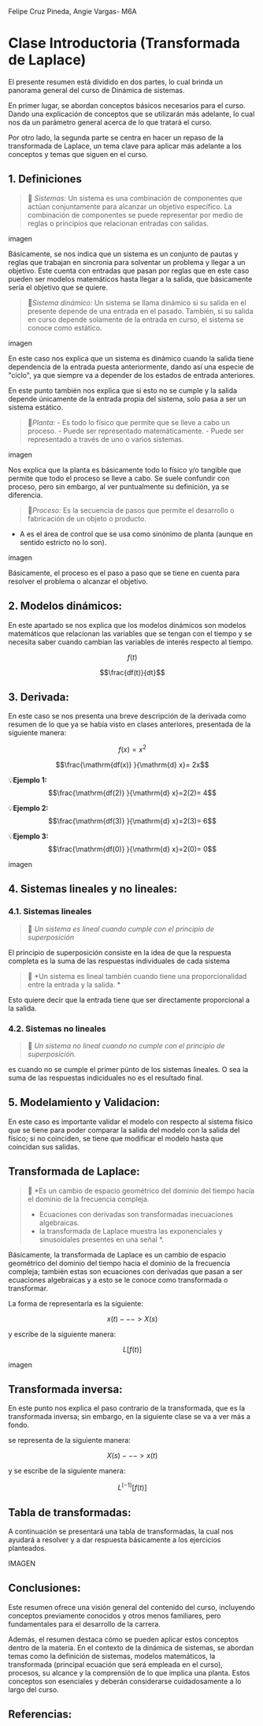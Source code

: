 Felipe Cruz Pineda, Angie Vargas- M6A
# Clase Introductoria (Transformada de Laplace)
El presente resumen está dividido en dos partes, lo cual brinda un panorama general del curso de Dinámica de sistemas.

En primer lugar, se abordan conceptos básicos necesarios para el curso. Dando una explicación de conceptos que se utilizarán más adelante, lo cual nos da un parámetro general acerca de lo que tratará el curso.

Por otro lado, la segunda parte se centra en hacer un repaso de la transformada de Laplace, un tema clave para aplicar más adelante a los conceptos y temas que siguen en el curso.

##  1. Definiciones
>🔑 *Sistemas:* Un sistema es una combinación de componentes que actúan conjuntamente para alcanzar un objetivo específico. La combinación de componentes se puede representar por medio de reglas o principios que relacionan entradas con salidas.


 imagen



 
Básicamente, se nos indica que un sistema es un conjunto de pautas y reglas que trabajan en sincronia para solventar un problema y llegar a un objetivo. Este cuenta con entradas que pasan por reglas que en este caso pueden ser modelos matemáticos hasta llegar a la salida, que básicamente sería el objetivo que se quiere.

>🔑*Sistema dinámico:* Un sistema se llama dinámico si su salida en el presente depende de una entrada en el pasado.
También, si su salida en curso depende solamente de la entrada en curso, el sistema se conoce como estático.


imagen



En este caso nos explica que un sistema es dinámico cuando la salida tiene dependencia de la entrada puesta anteriormente, dando así una especie de "ciclo", ya que siempre va a depender de los estados de entrada anteriores.

En este punto también nos explica que si esto no se cumple y la salida depende únicamente de la entrada propia del sistema, solo pasa a ser un sistema estático.

>🔑*Planta:* - Es todo lo físico que permite que se lleve a cabo un proceso. - Puede ser representado matemáticamente. - Puede ser representado a través de uno o varios sistemas.



imagen



Nos explica que la planta es básicamente todo lo físico y/o tangible que permite que todo el proceso se lleve a cabo.
Se suele confundir con proceso, pero sin embargo, al ver puntualmente su definición, ya se diferencia.



>🔑*Proceso:* Es la secuencia de pasos que permite el desarrollo o fabricación de un objeto o producto.
- A es el área de control que se usa como sinónimo de planta (aunque en sentido estricto no lo son).


imagen

Básicamente, el proceso es el paso a paso que se tiene en cuenta para resolver el problema o alcanzar el objetivo.

## 2. Modelos dinámicos:

En este apartado se nos explica que los modelos dinámicos son modelos matemáticos que relacionan las variables que se tengan con el tiempo y se necesita saber cuando cambian las variables de interés respecto al tiempo.  

$$f(t)$$

$$\frac{df(t)}{dt}$$

## 3. Derivada:
En este caso se nos presenta una breve descripción de la derivada como resumen de lo que ya se había visto en clases anteriores, presentada de la siguiente manera:

$$f(x)=x^2$$

$$\frac{\mathrm{df(x)} }{\mathrm{d} x}= 2x$$

💡**Ejemplo 1:**  $$\frac{\mathrm{df(2)} }{\mathrm{d} x}=2(2)= 4$$

💡**Ejemplo 2:**  $$\frac{\mathrm{df(3)} }{\mathrm{d} x}=2(3)= 6$$

💡**Ejemplo 3:**  $$\frac{\mathrm{df(0)} }{\mathrm{d} x}=2(0)= 0$$


imagen 

## 4. Sistemas lineales y no lineales:

### 4.1. Sistemas lineales

>🔑 *Un sistema es lineal cuando cumple con el principio de superposición*

El principio de superposición consiste en la idea de que la respuesta completa es la suma de las respuestas individuales de cada sistema

>🔑 *Un sistema es lineal también cuando tiene una proporcionalidad entre la entrada y la salida. *

Esto quiere decir que la entrada tiene que ser directamente proporcional a la salida.

### 4.2. Sistemas no lineales

>🔑 *Un sistema no lineal cuando no cumple con el principio de superposición.*

es cuando no se cumple el primer púnto de los sistemas lineales. O sea la suma de las respuestas indiciduales no es el resultado final.

## 5. Modelamiento y Validacion:
En este caso es importante validar el modelo con respecto al sistema físico que se tiene para poder comparar la salida del modelo con la salida del físico; si no coinciden, se tiene que modificar el modelo hasta que coincidan sus salidas.


## Transformada de Laplace:

>🔑 *Es un cambio de espacio geométrico del dominio del tiempo hacia el dominio de la frecuencia compleja.
>- Ecuaciones con derivadas son transformadas inecuaciones algebraicas.
>- la transformada de Laplace muestra las exponenciales y sinusoidales presentes en una señal *.


Básicamente, la transformada de Laplace es un cambio de espacio geométrico del dominio del tiempo hacia el dominio de la frecuencia compleja; también estas son ecuaciones con derivadas que pasan a ser ecuaciones algebraicas y a esto se le conoce como transformada o transformar.

  
La forma de representarla es la siguiente: 

$$x(t)--->X(s)$$

y escribe de la siguiente manera:

$$L[f(t)]$$ 


imagen 

## Transformada inversa:
En este punto nos explica el paso contrario de la transformada, que es la transformada inversa; sin embargo, en la siguiente clase se va a ver más a fondo.

se representa de la siguiente manera:

$$X(s)--->x(t)$$

y se escribe de la siguiente manera:

$$L^(-1) [f(t)]$$

## Tabla de transformadas:

A continuación se presentará una tabla de transformadas, la cual nos ayudará a resolver y a dar respuesta básicamente a los ejercicios planteados.

IMAGEN 

## Conclusiones:
Este resumen ofrece una visión general del contenido del curso, incluyendo conceptos previamente conocidos y otros menos familiares, pero fundamentales para el desarrollo de la carrera.

Además, el resumen destaca cómo se pueden aplicar estos conceptos dentro de la materia. En el contexto de la dinámica de sistemas, se abordan temas como la definición de sistemas, modelos matemáticos, la transformada (principal ecuación que será empleada en el curso), procesos, su alcance y la comprensión de lo que implica una planta. Estos conceptos son esenciales y deberán considerarse cuidadosamente a lo largo del curso.

## Referencias:
